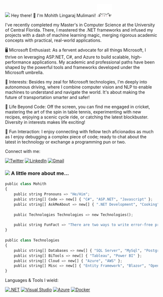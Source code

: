 <img src="https://github.com/mohithlm081997/mohithlm97/blob/main/6ZFR.gif" width="100px">
Hey there! 👋 I'm Mohith Lingaraj Mulimani!
<img src="https://github.com/VijayPrakashReddy-k/VijayPrakashReddy-k/blob/master/Images/logo.gif" width="50">

I've recently completed my Master's in Computer Science at the University of Central Florida. There, I mastered the .NET frameworks and infused my projects with a dash of machine learning magic, merging rigorous academic concepts with practical, real-world applications.

🖥️ Microsoft Enthusiast: As a fervent advocate for all things Microsoft, I thrive on leveraging ASP.NET, C#, and Azure to build scalable, high-performance applications. My academic and professional paths have been shaped by the powerful tools and frameworks developed under the Microsoft umbrella.

🚗 Interests: Besides my zeal for Microsoft technologies, I'm deeply into autonomous driving, where I combine computer vision and NLP to enable machines to understand and navigate the world. It's about making the future of transportation smarter and safer!

🏏 Life Beyond Code: Off the screen, you can find me engaged in cricket, mastering the art of the spin in table tennis, experimenting with new recipes, enjoying a scenic cycle ride, or catching the latest blockbuster. Diversity in interests makes life exciting!

🤖 Fun Interaction: I enjoy connecting with fellow tech aficionados as much as I enjoy debugging a complex piece of code; ready to chat about the latest in technology or exchange a programming pun or two.

Connect with me:
<p>
  <a href="https://x.com/lm_mohith" target="_blank"><img alt="Twitter" src="https://img.shields.io/badge/twitter-%231DA1F2.svg?&style=for-the-badge&logo=twitter&logoColor=white" /></a>
  <a href="https://www.linkedin.com/in/mohithlm" target="_blank"><img alt="LinkedIn" src="https://img.shields.io/badge/linkedin-%230077B5.svg?&style=for-the-badge&logo=linkedin&logoColor=white" /></a>
  <a href="mailto:mo533247@ucf.edu"><img alt="Gmail" src="https://img.shields.io/badge/Gmail-D14836?style=for-the-badge&logo=gmail&logoColor=white" /></a>
</p>

### <img src="https://github.com/mohithlm081997/mohithlm97/blob/main/Bond.gif" width="100"> A little more about me...  

```python
public class Mohith
{
    public string Pronouns => "He/Him";
    public string[] Code => new[] { "C#", "ASP.NET", "Javascript" };
    public string[] AskMeAbout => new[] { ".NET Development", "Cooking", "Photography" };
    
    public Technologies Technologies => new Technologies();

    public string FunFact => "There are two ways to write error-free programs; only the third one works";
}

public class Technologies
{
    public string[] Databases => new[] { "SQL Server", "MySql", "PostgreSQL" };
    public string[] BiTools => new[] { "Tableau", "Power BI" };
    public string[] Cloud => new[] { "Azure", "AWS" };
    public string[] Misc => new[] { "Entity Framework", "Blazor", "OpenCV" };
}

```

Languages & Tools I wield:
<p align="left">
<a href="https://dotnet.microsoft.com/" target="_blank"><img src="https://img.shields.io/badge/.NET-512BD4?style=for-the-badge&logo=.net&logoColor=white" alt=".NET" /></a>
<a href="https://visualstudio.microsoft.com/" target="_blank"><img alt="Visual Studio" src="https://img.shields.io/badge/Visual_Studio-5C2D91.svg?style=for-the-badge&logo=visual-studio&logoColor=white" /></a>
<a href="https://azure.microsoft.com/" target="_blank"><img alt="Azure" src="https://img.shields.io/badge/Azure-0089D6.svg?style=for-the-badge&logo=microsoft-azure&logoColor=white" /></a>
<a href="https://www.docker.com/" target="_blank"><img alt="Docker" src="https://img.shields.io/badge/docker-%230db7ed.svg?style=for-the-badge&logo=docker&logoColor=white"/></a>
</p>
